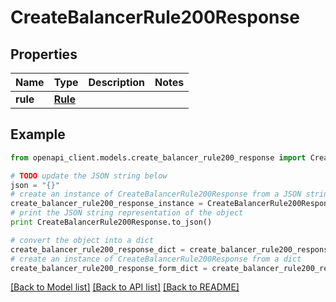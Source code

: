 # CreateBalancerRule200Response


## Properties
Name | Type | Description | Notes
------------ | ------------- | ------------- | -------------
**rule** | [**Rule**](Rule.md) |  | 

## Example

```python
from openapi_client.models.create_balancer_rule200_response import CreateBalancerRule200Response

# TODO update the JSON string below
json = "{}"
# create an instance of CreateBalancerRule200Response from a JSON string
create_balancer_rule200_response_instance = CreateBalancerRule200Response.from_json(json)
# print the JSON string representation of the object
print CreateBalancerRule200Response.to_json()

# convert the object into a dict
create_balancer_rule200_response_dict = create_balancer_rule200_response_instance.to_dict()
# create an instance of CreateBalancerRule200Response from a dict
create_balancer_rule200_response_form_dict = create_balancer_rule200_response.from_dict(create_balancer_rule200_response_dict)
```
[[Back to Model list]](../README.md#documentation-for-models) [[Back to API list]](../README.md#documentation-for-api-endpoints) [[Back to README]](../README.md)


